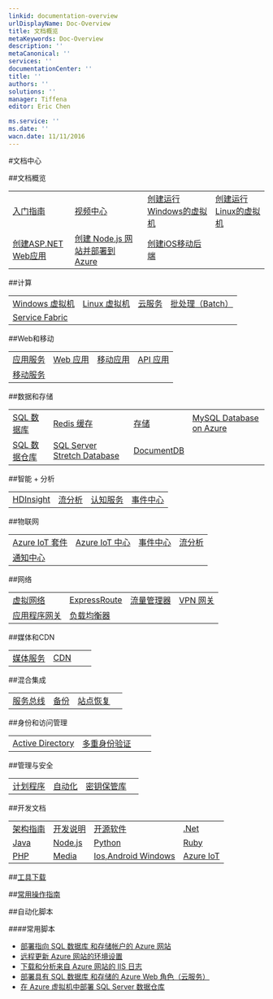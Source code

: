 ```yaml
---
linkid: documentation-overview
urlDisplayName: Doc-Overview
title: 文档概览
metaKeywords: Doc-Overview
description: ''
metaCanonical: ''
services: ''
documentationCenter: ''
title: ''
authors: ''
solutions: ''
manager: Tiffena
editor: Eric Chen

ms.service: ''
ms.date: ''
wacn.date: 11/11/2016
---
```


#文档中心

##文档概览

<table width="100%" border="0" cellspacing="0" cellpadding="0" style="table-layout:fixed;">
  <tr>
    <td><a href="/starter-guide/">入门指南</a></td>
    <td><a href="/video-center/">视频中心</a></td>
    <td><a href="./articles/virtual-machines/virtual-machines-windows-classic-tutorial.md">创建运行Windows的虚拟机</a></td>
    <td><a href="./articles/virtual-machines/virtual-machines-linux-quick-create-portal.md">创建运行Linux的虚拟机</a></td>
  </tr>
  <tr>
    <td><a href="./articles/app-service-web/web-sites-dotnet-get-started.md">创建ASP.NET Web应用</a></td>
    <td><a href="./articles/app-service-web/web-sites-nodejs-develop-deploy-mac.md">创建 Node.js 网站并部署到 Azure</a></td>
    <td><a href="./articles/mobile-services/mobile-services-ios-get-started.md">创建iOS移动后端</a></td>
    <td><a href=""></a></td>
  </tr>
</table>

##计算

<table width="100%" border="0" cellspacing="0" cellpadding="0" style="table-layout:fixed;">
  <tr>
    <td><a href="./articles/virtual-machines/windows/index.md">Windows 虚拟机</a></td>
    <td><a href="./articles/virtual-machines/linux/index.md">Linux 虚拟机</a></td>
    <td><a href="./articles/cloud-services/index.md">云服务</a></td>
    <td><a href="./articles/batch/index.md">批处理（Batch）</a></td>
  </tr>
  <tr>
    <td><a href="./articles/service-fabric/index.md">Service Fabric</a></td>
    <td><a href=""></a></td>
    <td><a href=""></a></td>
    <td><a href=""></a></td>
  </tr>
</table>

##Web和移动

<table width="100%" border="0" cellspacing="0" cellpadding="0" style="table-layout:fixed;">
  <tr>
    <td><a href="./articles/app-service/index.md">应用服务</a></td>
    <td><a href="./articles/app-service-web/index.md">Web 应用</a></td>
    <td><a href="./articles/app-service-mobile/index.md">移动应用</a></td>
    <td><a href="./articles/app-service-api/index.md">API 应用</a></td>
  </tr>
  <tr col>
    <td><a href="./articles/mobile-services/index.md">移动服务</a></td>
    <td><a href=""></a></td>
    <td><a href=""></a></td>
    <td><a href=""></a></td>
  </tr>
</table>

##数据和存储

<table width="100%" border="0" cellspacing="0" cellpadding="0" style="table-layout:fixed;">
  <tr>
    <td><a href="./articles/sql-database/index.md">SQL 数据库</a></td>
    <td><a href="./articles/redis-cache/index.md">Redis 缓存</a></td>
    <td><a href="./articles/storage/index.md">存储</a></td>
    <td><a href="./articles/mysql/index.md">MySQL Database on Azure</a></td>
  </tr>
  <tr>
    <td><a href="./articles/sql-data-warehouse/index.md">SQL 数据仓库</a></td>
    <td><a href="./articles/sql-server-stretch-database/index.md">SQL Server Stretch Database</a></td>
    <td><a href="./articles/documentdb/index.md">DocumentDB</a></td>
    <td><a href=""></a></td>
  </tr>
</table>

##智能 + 分析

<table width="100%" border="0" cellspacing="0" cellpadding="0" style="table-layout:fixed;">
  <tr>
    <td><a href="./articles/hdinsight/index.md">HDInsight</a></td>
    <td><a href="./articles/stream-analytics/index.md">流分析</a></td>
    <td><a href="./articles/cognitive-services/index.md">认知服务</a></td>
    <td><a href="./articles/event-hubs/index.md">事件中心</a></td>
  </tr>
</table>

##物联网

<table width="100%" border="0" cellspacing="0" cellpadding="0" style="table-layout:fixed;">
  <tr>
    <td><a href="./articles/iot-suite/index.md">Azure IoT 套件</a></td>
    <td><a href="./articles/iot-hub/index.md">Azure IoT 中心</a></td>
    <td><a href="./articles/event-hubs/index.md">事件中心</a></td>
    <td><a href="./articles/stream-analytics/index.md">流分析</a></td>
  </tr>
  <tr>
    <td><a href="./articles/notification-hubs/index.md">通知中心</a></td>
    <td><a href=""></a></td>
    <td><a href=""></a></td>
    <td><a href=""></a></td>
  </tr>
</table>

##网络

<table width="100%" border="0" cellspacing="0" cellpadding="0" style="table-layout:fixed;">
  <tr>
    <td><a href="./articles/virtual-network/index.md">虚拟网络</a></td>
    <td><a href="./articles/expressroute/index.md">ExpressRoute</a></td>
    <td><a href="./articles/traffic-manager/index.md">流量管理器</a></td>
    <td><a href="./articles/vpn-gateway/index.md">VPN 网关</a></td>
  </tr>
  <tr>
    <td><a href="./articles/application-gateway/index.md">应用程序网关</a></td>
    <td><a href="./articles/load-balancer/index.md">负载均衡器</a></td>
    <td><a href=""></a></td>
    <td><a href=""></a></td>
  </tr>
</table>

##媒体和CDN

<table width="100%" border="0" cellspacing="0" cellpadding="0" style="table-layout:fixed;">
  <tr>
    <td><a href="./articles/media-services/index.md">媒体服务</a></td>
    <td><a href="./articles/cdn/index.md">CDN</a></td>
    <td><a href=""></a></td>
    <td><a href=""></a></td>
  </tr>
</table>

##混合集成

<table width="100%" border="0" cellspacing="0" cellpadding="0" style="table-layout:fixed;">
  <tr>
    <td><a href="./articles/service-bus/index.md">服务总线</a></td>
    <td><a href="./articles/backup/index.md">备份</a></td>
    <td><a href="./articles/site-recovery/index.md">站点恢复</a></td>
    <td><a href=""></a></td>
  </tr>
</table>

##身份和访问管理

<table width="100%" border="0" cellspacing="0" cellpadding="0" style="table-layout:fixed;">
  <tr>
    <td><a href="./articles/active-directory/index.md">Active Directory</a></td>
    <td><a href="./articles/multi-factor-authentication/index.md">多重身份验证</a></td>
    <td><a href=""></a></td>
    <td><a href=""></a></td>
  </tr>
</table>

##管理与安全

<table width="100%" border="0" cellspacing="0" cellpadding="0" style="table-layout:fixed;">
  <tr>
    <td><a href="./articles/scheduler/index.md">计划程序</a></td>
    <td><a href="./articles/automation/index.md">自动化</a></td>
    <td><a href="./articles/key-vault/index.md">密钥保管库</a></td>
    <td><a href=""></a></td>
  </tr>
</table>

##开发文档

<table width="100%" border="0" cellspacing="0" cellpadding="0"style="table-layout:fixed;">
  <tr>
    <td><a href="./articles/architecture-overview.md">架构指南</a></td>
    <td><a href="./articles/developerdifferences.md">开发说明</a></td>
    <td><a href="/develop/other/open-source-software/">开源软件</a></td>
    <td><a href="/develop/net/">.Net</a></td>
  </tr>
  <tr>
    <td><a href="/develop/java/">Java</a></td>
    <td><a href="/develop/nodejs/">Node.js</a></td>
    <td><a href="/develop/python/">Python</a></td>
    <td><a href="/develop/ruby/">Ruby</a></td>
  </tr>
  <tr>
    <td><a href="/develop/php/">PHP</a></td>
    <td><a href="/develop/media-services/">Media</a></td>
    <td><a href="/develop/mobile/ios/">Ios,Android Windows</a></td>
    <td><a href="/develop/iot">Azure IoT</a></td>
  </tr>
</table>

##[工具下载](/downloads/)

##[常用操作指南](./articles/azure-operations-guide/index.md)
<!--
##故障排除-->

##自动化脚本

####常用脚本
- [部署指向 SQL 数据库 和存储帐户的 Azure 网站](http://gallery.technet.microsoft.com/scriptcenter/Deploy-a-Windows-Azure-Web-790cacd2)
- [远程更新 Azure 网站的环境设置](http://gallery.technet.microsoft.com/scriptcenter/Remotely-Update-the-25375d03)
- [下载和分析来自 Azure 网站的 IIS 日志](http://gallery.technet.microsoft.com/scriptcenter/and-Parse-IIS-logs-from-a-9b85431b)
- [部署具有 SQL 数据库 和存储的 Azure Web 角色（云服务）](http://gallery.technet.microsoft.com/scriptcenter/Deploy-a-Windows-Azure-Web-81629e04)
- [在 Azure 虚拟机中部署 SQL Server 数据仓库](http://gallery.technet.microsoft.com/scriptcenter/Deploy-a-SQL-Server-Data-584e88d5)

<!--
##服务文档

<table width="100%" border="0" cellspacing="0" cellpadding="0">
  <tr>
    <th align="left" scope="col">计算</th>
    <th align="left" scope="col">数据服务</th>
    <th align="left" scope="col">应用服务</th>
    <th align="left" scope="col">网络服务</th>
  </tr>
  <tr>
    <td><a href="./articles/virtual-machines/index.md">虚拟机</a></td>
    <td><a href="./articles/storage/index.md">存储</a></td>
    <td><a href="./articles/service-bus/index.md">服务总线</a></td>
    <td><a href="./articles/virtual-network/index.md">虚拟网络</a></td>
  </tr>
  <tr>
    <td><a href="./articles/app-service-web/index.md">网站</a></td>
    <td><a href="./articles/sql-database/index.md">SQL数据库</a></td>
    <td><a href="./articles/active-directory/index.md">Active Directory</a></td>
    <td><a href="./articles/traffic-manager/index.md">流量管理器</a></td>
  </tr>
  <tr>
    <td><a href="./articles/cloud-services/index.md">云服务</a></td>
    <td><a href="./articles/hdinsight/index.md">HDInsight</a></td>
    <td><a href="./articles/scheduler/index.md">计划程序</a></td>
    <td></td>
  </tr>
  <tr>
    <td><a href="./articles/mobile-services/index.md">移动服务</a></td>
    <td><a href="./articles/backup/index.md">备份</a></td>
    <td><a href="./articles/cdn/index.md">CDN</a></td>
    <td></td>
  </tr>
  <tr>
    <td></td>
    <td><a href="./articles/site-recovery/index.md">站点恢复</a></td>
    <td><a href="./articles/media-services/index.md">媒体服务</a></td>
    <td></td>
  </tr>
  <tr>
    <td></td>
    <td></td>
    <td><a href="./articles/notification-hubs/index.md">通知中心</a></td>
    <td></td>
  </tr>  
  <tr>
    <td></td>
    <td></td>
    <td><a href="./articles/automation/index.md">自动化</a></td>
    <td></td>  
  </tr>
</table>
-->